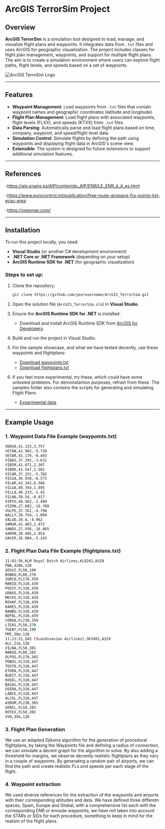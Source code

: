 # ArcGIS TerrorSim Project

## Overview

**ArcGIS TerrorSim** is a simulation tool designed to load, manage, and visualize flight plans and waypoints. It integrates data from `.txt` files and uses ArcGIS for geographic visualization. The project includes classes for flight plan management, waypoints, and support for multiple flight plans. The aim is to create a simulation environment where users can explore flight paths, flight levels, and speeds based on a set of waypoints.

![ArcGIS TerroSim Logo](https://i.ibb.co/hKq6fzq/logo.jpg)

---

## Features

- **Waypoint Management**: Load waypoints from `.txt` files that contain waypoint names and geographic coordinates (latitude and longitude).
- **Flight Plan Management**: Load flight plans with associated waypoints, flight levels (FLXX), and speeds (KTXX) from `.txt` files.
- **Data Parsing**: Automatically parse and load flight plans based on time, company, waypoint, and speed/flight level data.
- **Simulation Control**: Simulate flights by defining the path using waypoints and displaying flight data in ArcGIS's scene view.
- **Extensible**: The system is designed for future extensions to support additional simulation features.

---

## References

-https://aip.enaire.es/AIP/contenido_AIP/ENR/LE_ENR_4_4_es.html

-https://www.eurocontrol.int/publication/free-route-airspace-fra-points-list-ecac-area

-https://opennav.com/

---

## Installation

To run this project locally, you need:

- **Visual Studio** (or another C# development environment)
- **.NET Core or .NET Framework** (depending on your setup)
- **ArcGIS Runtime SDK for .NET** (for geographic visualization)

### Steps to set up:

1. Clone the repository:
    ```bash
    git clone https://github.com/yourusername/ArcGIS_TerrorSim.git
    ```

2. Open the solution file (`ArcGIS_TerrorSim.sln`) in **Visual Studio**.

3. Ensure the **ArcGIS Runtime SDK for .NET** is installed:
    - Download and install ArcGIS Runtime SDK from [ArcGIS for Developers](https://developers.arcgis.com/net/).

4. Build and run the project in Visual Studio.

5. For the sample showcase, and what we have tested decently, use these waypoints and flightplans:
   - [Download waypoints.txt](https://raw.githubusercontent.com/Info1-DanielBryanArnauDavid/ArcGIS_TerrorSim/refs/heads/Final/datos/Showcase/SpainWaypoints.txt)
   - [Download flightplans.txt](https://raw.githubusercontent.com/Info1-DanielBryanArnauDavid/ArcGIS_TerrorSim/refs/heads/Final/datos/Showcase/SpainFlightPlans.txt)

6. If you feel more experimental, try these, which could have some untested problems. For demonstartion purposes, refrain from these. The samples folder also contains the scripts for generating and simulating Flight Plans
   - [Experimental data](https://github.com/Info1-DanielBryanArnauDavid/ArcGIS_TerrorSim/tree/Final/datos/Samples)


---

## Example Usage

### 1. Waypoint Data File Example (waypoints.txt)
 ```bash
VERSO,41.153,3.757
VETAN,41.962,-5.716
VETAR,42.178,-0.493
VIBAS,37.392,-3.631
VIBIM,41.071,2.207
VIBOK,41.547,1.502
VICAR,37.251,-5.782
VIGIA,36.938,-6.573
VILAR,41.342,0.566
VILGA,40.764,1.895
VILLA,40.233,-2.41
VILNA,38.54,-0.817
VIRTU,40.562,-2.499
VIZON,27.682,-16.789
VULPE,37.761,-4.798
WALLY,39.754,-1.094
XALUD,39.0,-4.962
XAMUR,41.403,2.872
XANOS,27.936,-16.865
XARON,38.405,2.854
XAVIR,36.004,-5.243
```

### 2. Flight Plan Data File Example (flightplans.txt)
 ```bash
11:01:56,KLM Royal Dutch Airlines,KL8241,A320
PNA,428m,120
GOSVI,FL50,199
RONKO,FL80,279
SURCO,FL170,359
MARIO,FL310,439
POSSY,FL310,439
GRAUS,FL310,439
MECKI,FL310,439
ROVAP,FL310,439
KARES,FL310,439
BANBU,FL310,439
NEPAL,FL310,439
CORDA,FL230,359
LISAS,FL50,279
TUENT,FL50,199
PMI,58m,120
11:22:21,SAS (Scandinavian Airlines),SK3481,A320
ALC,21m,120
VILNA,FL50,201
NARGO,FL80,283
OLPOS,FL170,365
POBOS,FL310,447
TOSTO,FL310,447
ETURA,FL310,447
BUDIT,FL310,447
KOSEL,FL310,447
BAZAS,FL310,447
USERA,FL310,447
LANCE,FL310,447
ALCOL,FL310,447
ASBUM,FL230,365
GENIL,FL50,283
ROTEX,FL50,201
SVQ,35m,120
```
### 3. Flight Plan Generation

We use an adapted Djikstra algorithm for the generation of procedural flightplans, by taking the Waypoints file and defining a radius of connection, we can simulate a decent graph for the algorithm to solve. By also adding a threshold for margins, we observe decently realistic flightplans as they vary in a couple of waypoints. By generating a random pair of airports, we can find the path and create realistic FLs and speeds per each stage of the flight. 

### 4. Waypoint extraction

We used diverse references for the extraction of the waypoints and airports with their corresponding altitudes and data. We have defined three differetn spaces, Spain, Europe and Global, with a comprehensive list each with the corresponding ENR or enroute waypoints, we have not taken into account the STARs or SIDs for each procedure, something to keep in mind for the realism of the flight plans.
